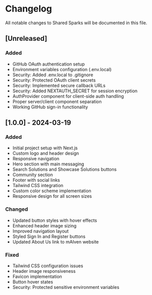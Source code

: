 # Changelog

All notable changes to Shared Sparks will be documented in this file.

## [Unreleased]

### Added
- GitHub OAuth authentication setup
- Environment variables configuration (.env.local)
- Security: Added .env.local to .gitignore
- Security: Protected OAuth client secrets
- Security: Implemented secure callback URLs
- Security: Added NEXTAUTH_SECRET for session encryption
- AuthProvider component for client-side auth handling
- Proper server/client component separation
- Working GitHub sign-in functionality

## [1.0.0] - 2024-03-19

### Added
- Initial project setup with Next.js
- Custom logo and header design
- Responsive navigation
- Hero section with main messaging
- Search Solutions and Showcase Solutions buttons
- Community section
- Footer with social links
- Tailwind CSS integration
- Custom color scheme implementation
- Responsive design for all screen sizes

### Changed
- Updated button styles with hover effects
- Enhanced header image sizing
- Improved navigation layout
- Styled Sign In and Register buttons
- Updated About Us link to mAIven website

### Fixed
- Tailwind CSS configuration issues
- Header image responsiveness
- Favicon implementation
- Button hover states
- Security: Protected sensitive environment variables
